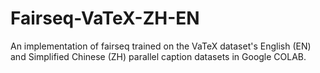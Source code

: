 # Fairseq-VaTeX-ZH-EN
An implementation of fairseq trained on the VaTeX dataset's English (EN) and Simplified Chinese (ZH) parallel caption datasets in Google COLAB.
